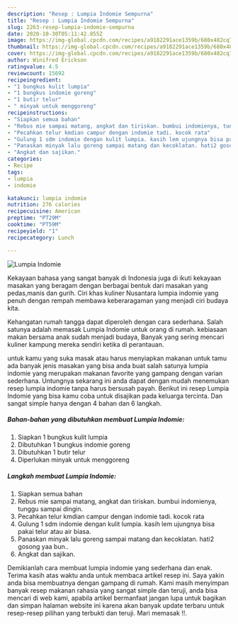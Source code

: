 ```yaml
---
description: "Resep : Lumpia Indomie Sempurna"
title: "Resep : Lumpia Indomie Sempurna"
slug: 2263-resep-lumpia-indomie-sempurna
date: 2020-10-30T05:11:42.855Z
image: https://img-global.cpcdn.com/recipes/a9182291ace1359b/680x482cq70/lumpia-indomie-foto-resep-utama.jpg
thumbnail: https://img-global.cpcdn.com/recipes/a9182291ace1359b/680x482cq70/lumpia-indomie-foto-resep-utama.jpg
cover: https://img-global.cpcdn.com/recipes/a9182291ace1359b/680x482cq70/lumpia-indomie-foto-resep-utama.jpg
author: Winifred Erickson
ratingvalue: 4.5
reviewcount: 15692
recipeingredient:
- "1 bungkus kulit lumpia"
- "1 bungkus indomie goreng"
- "1 butir telur"
- " minyak untuk menggoreng"
recipeinstructions:
- "Siapkan semua bahan"
- "Rebus mie sampai matang, angkat dan tiriskan. bumbui indomienya, tunggu sampai dingin."
- "Pecahkan telur kmdian campur dengan indomie tadi. kocok rata"
- "Gulung 1 sdm indomie dengan kulit lumpia. kasih lem ujungnya bisa pakai telur atau air biasa."
- "Panaskan minyak lalu goreng sampai matang dan kecoklatan. hati2 gosong yaa bun.."
- "Angkat dan sajikan."
categories:
- Recipe
tags:
- lumpia
- indomie

katakunci: lumpia indomie 
nutrition: 276 calories
recipecuisine: American
preptime: "PT29M"
cooktime: "PT59M"
recipeyield: "1"
recipecategory: Lunch

---
```



![Lumpia Indomie](https://img-global.cpcdn.com/recipes/a9182291ace1359b/680x482cq70/lumpia-indomie-foto-resep-utama.jpg)

Kekayaan bahasa yang sangat banyak di Indonesia juga di ikuti kekayaan masakan yang beragam dengan berbagai bentuk dari masakan yang pedas,manis dan gurih. Ciri khas kuliner Nusantara lumpia indomie yang penuh dengan rempah membawa keberaragaman yang menjadi ciri budaya kita.




Kehangatan rumah tangga dapat diperoleh dengan cara sederhana. Salah satunya adalah memasak Lumpia Indomie untuk orang di rumah. kebiasaan makan bersama anak sudah menjadi budaya, Banyak yang sering mencari kuliner kampung mereka sendiri ketika di perantauan.

untuk kamu yang suka masak atau harus menyiapkan makanan untuk tamu ada banyak jenis masakan yang bisa anda buat salah satunya lumpia indomie yang merupakan makanan favorite yang gampang dengan varian sederhana. Untungnya sekarang ini anda dapat dengan mudah menemukan resep lumpia indomie tanpa harus bersusah payah.
Berikut ini resep Lumpia Indomie yang bisa kamu coba untuk disajikan pada keluarga tercinta. Dan sangat simple hanya dengan 4 bahan dan 6 langkah.


<!--inarticleads1-->

##### Bahan-bahan yang dibutuhkan membuat Lumpia Indomie:

1. Siapkan 1 bungkus kulit lumpia
1. Dibutuhkan 1 bungkus indomie goreng
1. Dibutuhkan 1 butir telur
1. Diperlukan  minyak untuk menggoreng




<!--inarticleads2-->

##### Langkah membuat  Lumpia Indomie:

1. Siapkan semua bahan
1. Rebus mie sampai matang, angkat dan tiriskan. bumbui indomienya, tunggu sampai dingin.
1. Pecahkan telur kmdian campur dengan indomie tadi. kocok rata
1. Gulung 1 sdm indomie dengan kulit lumpia. kasih lem ujungnya bisa pakai telur atau air biasa.
1. Panaskan minyak lalu goreng sampai matang dan kecoklatan. hati2 gosong yaa bun..
1. Angkat dan sajikan.




Demikianlah cara membuat lumpia indomie yang sederhana dan enak. Terima kasih atas waktu anda untuk membaca artikel resep ini. Saya yakin anda bisa membuatnya dengan gampang di rumah. Kami masih menyimpan banyak resep makanan rahasia yang sangat simple dan teruji, anda bisa mencari di web kami, apabila artikel bermanfaat jangan lupa untuk bagikan dan simpan halaman website ini karena akan banyak update terbaru untuk resep-resep pilihan yang terbukti dan teruji. Mari memasak !!. 
